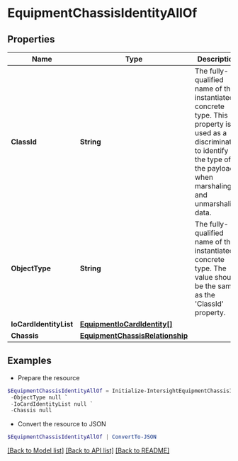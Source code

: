 # EquipmentChassisIdentityAllOf
## Properties

Name | Type | Description | Notes
------------ | ------------- | ------------- | -------------
**ClassId** | **String** | The fully-qualified name of the instantiated, concrete type. This property is used as a discriminator to identify the type of the payload when marshaling and unmarshaling data. | [default to "equipment.ChassisIdentity"]
**ObjectType** | **String** | The fully-qualified name of the instantiated, concrete type. The value should be the same as the &#39;ClassId&#39; property. | [default to "equipment.ChassisIdentity"]
**IoCardIdentityList** | [**EquipmentIoCardIdentity[]**](EquipmentIoCardIdentity.md) |  | [optional] 
**Chassis** | [**EquipmentChassisRelationship**](EquipmentChassisRelationship.md) |  | [optional] 

## Examples

- Prepare the resource
```powershell
$EquipmentChassisIdentityAllOf = Initialize-IntersightEquipmentChassisIdentityAllOf  -ClassId null `
 -ObjectType null `
 -IoCardIdentityList null `
 -Chassis null
```

- Convert the resource to JSON
```powershell
$EquipmentChassisIdentityAllOf | ConvertTo-JSON
```

[[Back to Model list]](../README.md#documentation-for-models) [[Back to API list]](../README.md#documentation-for-api-endpoints) [[Back to README]](../README.md)

